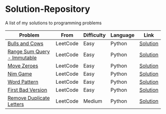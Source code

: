 # Solution-Repository
A list of my solutions to programming problems

Problem | From | Difficulty | Language | Link
------------ | ------------- | ------------- | ------------- | -------------
[Bulls and Cows](https://leetcode.com/problems/bulls-and-cows/) | LeetCode | Easy | Python | [Solution](https://github.com/jfsaaved/Solution-Repository/blob/master/LeetCode/Easy/Python/Bulls-and-Cows.py)
[Range Sum Query - Immutable](https://leetcode.com/problems/range-sum-query-immutable/) | LeetCode | Easy | Python | [Solution](https://github.com/jfsaaved/Solution-Repository/blob/master/LeetCode/Easy/Python/Range-Sum-Query-Immutable.py)
[Move Zeroes](https://leetcode.com/problems/move-zeroes/) | LeetCode | Easy | Python | [Solution](https://github.com/jfsaaved/Solution-Repository/blob/master/LeetCode/Easy/Python/Move-Zeroes.py)
[Nim Game](https://leetcode.com/problems/nim-game/) | LeetCode | Easy | Python | [Solution](https://github.com/jfsaaved/Solution-Repository/blob/master/LeetCode/Easy/Python/Nim-Game.py)
[Word Pattern](https://leetcode.com/problems/word-pattern/) | LeetCode | Easy | Python | [Solution](https://github.com/jfsaaved/Solution-Repository/blob/master/LeetCode/Easy/Python/Word%20Pattern.py)
[First Bad Version](https://leetcode.com/problems/first-bad-version/) | LeetCode | Easy | Python | [Solution](https://github.com/jfsaaved/Solution-Repository/blob/master/LeetCode/Easy/Python/First-Bad-Version.py)
[Remove Duplicate Letters](https://leetcode.com/problems/remove-duplicate-letters/) | LeetCode | Medium | Python | [Solution](https://github.com/jfsaaved/Solution-Repository/blob/master/LeetCode/Medium/Python/Remove-Duplicate-Letters.py)
